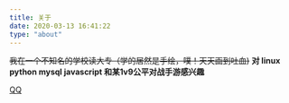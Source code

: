 ```yaml
---
title: 关于
date: 2020-03-13 16:41:22
type: "about"
---
```

~~我在一个不知名的学校读大专（学的居然是手绘，噗！天天画到吐血)~~
**对 linux python mysql javascript 和某1v9公平对战手游感兴趣**

[QQ](http://wpa.qq.com/msgrd?v=3&uin=3207754367&site=qq&menu=yes)

